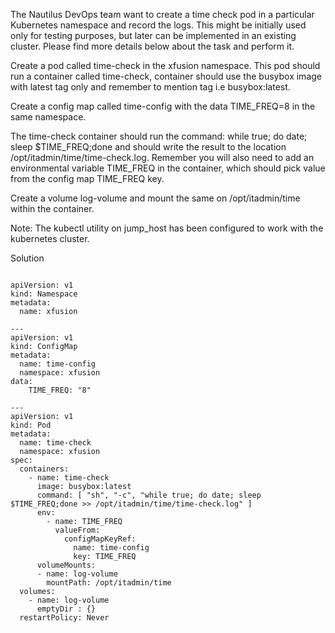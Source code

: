 
The Nautilus DevOps team want to create a time check pod in a particular Kubernetes namespace and record the logs. This might be initially used only for testing purposes, but later can be implemented in an existing cluster. Please find more details below about the task and perform it.

Create a pod called time-check in the xfusion namespace. This pod should run a container called time-check, container should use the busybox image with latest tag only and remember to mention tag i.e busybox:latest.

Create a config map called time-config with the data TIME_FREQ=8 in the same namespace.

The time-check container should run the command: while true; do date; sleep $TIME_FREQ;done and should write the result to the location /opt/itadmin/time/time-check.log. Remember you will also need to add an environmental variable TIME_FREQ in the container, which should pick value from the config map TIME_FREQ key.

Create a volume log-volume and mount the same on /opt/itadmin/time within the container.

Note: The kubectl utility on jump_host has been configured to work with the kubernetes cluster.

Solution

```

apiVersion: v1
kind: Namespace
metadata:
  name: xfusion

---
apiVersion: v1
kind: ConfigMap
metadata:
  name: time-config
  namespace: xfusion
data:
    TIME_FREQ: "8"

---    
apiVersion: v1
kind: Pod
metadata:
  name: time-check
  namespace: xfusion
spec:
  containers:
    - name: time-check
      image: busybox:latest
      command: [ "sh", "-c", "while true; do date; sleep $TIME_FREQ;done >> /opt/itadmin/time/time-check.log" ]
      env:
        - name: TIME_FREQ
          valueFrom:
            configMapKeyRef:
              name: time-config
              key: TIME_FREQ
      volumeMounts:
      - name: log-volume
        mountPath: /opt/itadmin/time
  volumes:
    - name: log-volume
      emptyDir : {}
  restartPolicy: Never

```